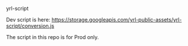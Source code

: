 yrl-script

Dev script is here: https://storage.googleapis.com/yrl-public-assets/yrl-script/conversion.js

The script in this repo is for Prod only.
